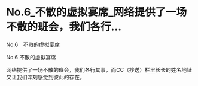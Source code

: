 # No.6_不散的虚拟宴席_网络提供了一场不散的班会，我们各行...

No.6　不散的虚拟宴席

No.6 不散的虚拟宴席

网络提供了一场不散的班会，我们各行其事，而CC（抄送）栏里长长的姓名地址又让我们深刻感觉到彼此的存在。